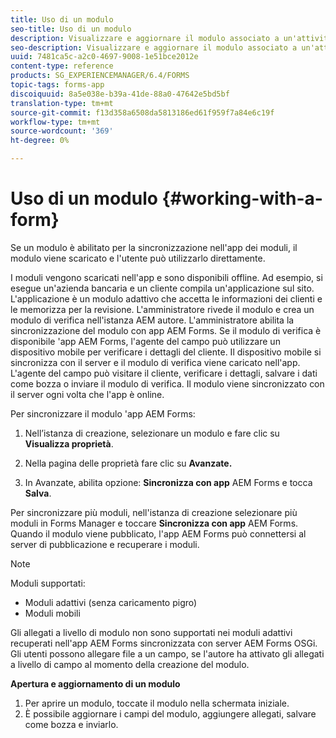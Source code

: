 ```yaml
---
title: Uso di un modulo
seo-title: Uso di un modulo
description: Visualizzare e aggiornare il modulo associato a un'attività o a un punto iniziale nell'app  AEM Forms
seo-description: Visualizzare e aggiornare il modulo associato a un'attività o a un punto iniziale nell'app  AEM Forms
uuid: 7481ca5c-a2c0-4697-9008-1e51bce2012e
content-type: reference
products: SG_EXPERIENCEMANAGER/6.4/FORMS
topic-tags: forms-app
discoiquuid: 8a5e038e-b39a-41de-88a0-47642e5bd5bf
translation-type: tm+mt
source-git-commit: f13d358a6508da5813186ed61f959f7a84e6c19f
workflow-type: tm+mt
source-wordcount: '369'
ht-degree: 0%

---
```



# Uso di un modulo {#working-with-a-form}

Se un modulo è abilitato per la sincronizzazione nell&#39;app dei moduli, il modulo viene scaricato e l&#39;utente può utilizzarlo direttamente.

I moduli vengono scaricati nell&#39;app e sono disponibili offline. Ad esempio, si esegue un&#39;azienda bancaria e un cliente compila un&#39;applicazione sul sito. L&#39;applicazione è un modulo adattivo che accetta le informazioni dei clienti e le memorizza per la revisione. L&#39;amministratore rivede il modulo e crea un modulo di verifica nell&#39;istanza AEM autore. L&#39;amministratore abilita la sincronizzazione del modulo con  app AEM Forms. Se il modulo di verifica è disponibile &#39;app AEM Forms, l&#39;agente del campo può utilizzare un dispositivo mobile per verificare i dettagli del cliente. Il dispositivo mobile si sincronizza con il server e il modulo di verifica viene caricato nell&#39;app. L&#39;agente del campo può visitare il cliente, verificare i dettagli, salvare i dati come bozza o inviare il modulo di verifica. Il modulo viene sincronizzato con il server ogni volta che l&#39;app è online.

Per sincronizzare il modulo &#39;app AEM Forms:

1. Nell’istanza di creazione, selezionare un modulo e fare clic su **Visualizza proprietà**.

1. Nella pagina delle proprietà fare clic su **Avanzate.**
1. In Avanzate, abilita opzione: **Sincronizza con  app** AEM Forms e tocca **Salva**.

Per sincronizzare più moduli, nell&#39;istanza di creazione selezionare più moduli in Forms Manager e toccare **Sincronizza con  app** AEM Forms. Quando il modulo viene pubblicato, l&#39;app AEM Forms  può connettersi al server di pubblicazione e recuperare i moduli.

>[!NOTE]
>
>Moduli supportati:
>
>* Moduli adattivi (senza caricamento pigro)
>* Moduli mobili

>
>
Gli allegati a livello di modulo non sono supportati nei moduli adattivi recuperati nell&#39;app AEM Forms  sincronizzata con  server AEM Forms OSGi. Gli utenti possono allegare file a un campo, se l&#39;autore ha attivato gli allegati a livello di campo al momento della creazione del modulo.

**Apertura e aggiornamento di un modulo**

1. Per aprire un modulo, toccate il modulo nella schermata iniziale.
1. È possibile aggiornare i campi del modulo, aggiungere allegati, salvare come bozza e inviarlo.
